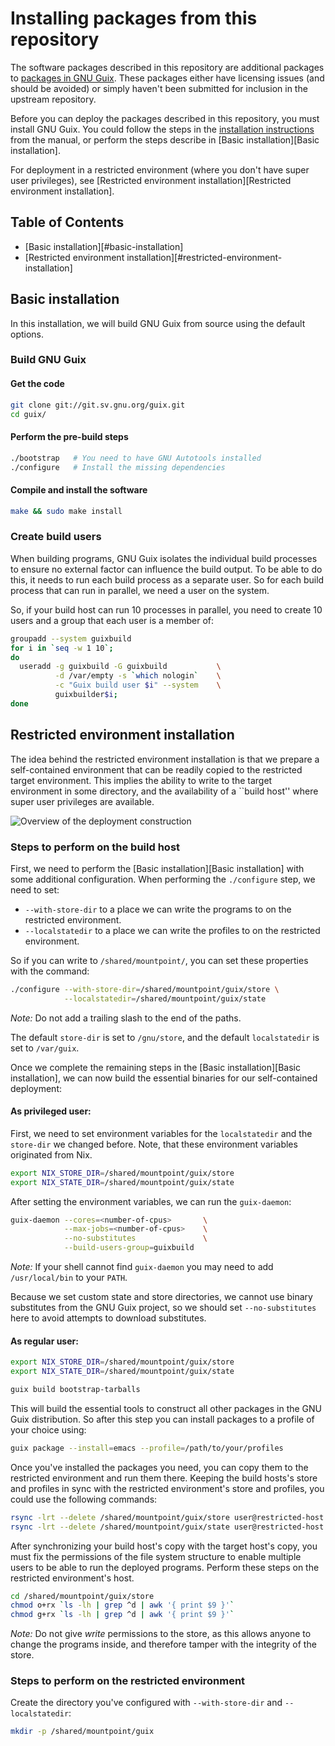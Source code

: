 Installing packages from this repository
========================================

The software packages described in this repository are additional packages to
[packages in GNU Guix](https://www.gnu.org/software/guix/packages/).  These
packages either have licensing issues (and should be avoided) or simply haven't
been submitted for inclusion in the upstream repository.

Before you can deploy the packages described in this repository, you must
install GNU Guix.  You could follow the steps in the [installation instructions](https://www.gnu.org/software/guix/manual/guix.html#Installation)
from the manual, or perform the steps describe in [Basic installation][Basic installation].

For deployment in a restricted environment (where you don't have super user privileges),
see [Restricted environment installation][Restricted environment installation].

Table of Contents
-----------------

* [Basic installation][#basic-installation]
* [Restricted environment installation][#restricted-environment-installation]

Basic installation
------------------

In this installation, we will build GNU Guix from source using the default
options.

### Build GNU Guix
#### Get the code

```bash
git clone git://git.sv.gnu.org/guix.git
cd guix/
```

#### Perform the pre-build steps

```bash
./bootstrap   # You need to have GNU Autotools installed
./configure   # Install the missing dependencies
```

#### Compile and install the software

```bash
make && sudo make install
```

### Create build users

When building programs, GNU Guix isolates the individual build processes to
ensure no external factor can influence the build output.  To be able to do
this, it needs to run each build process as a separate user.  So for each
build process that can run in parallel, we need a user on the system.

So, if your build host can run 10 processes in parallel, you need to create
10 users and a group that each user is a member of:

```bash
groupadd --system guixbuild
for i in `seq -w 1 10`;
do
  useradd -g guixbuild -G guixbuild           \
          -d /var/empty -s `which nologin`    \
          -c "Guix build user $i" --system    \
          guixbuilder$i;
done
```

Restricted environment installation
-----------------------------------

The idea behind the restricted environment installation is that we prepare a
self-contained environment that can be readily copied to the restricted target
environment.  This implies the ability to write to the target environment in
some directory, and the availability of a ``build host'' where super user
privileges are available.

![Overview of the deployment construction](https://github.com/CuppenResearch/guix-additions/blob/master/doc/figures/restricted-deployment.png)

### Steps to perform on the build host

First, we need to perform the [Basic installation][Basic installation] with some
additional configuration.  When performing the `./configure` step, we need to
set:
* `--with-store-dir` to a place we can write the programs to on the restricted environment.
* `--localstatedir` to a place we can write the profiles to on the restricted environment.

So if you can write to `/shared/mountpoint/`, you can set these properties with
the command:
```bash
./configure --with-store-dir=/shared/mountpoint/guix/store \
            --localstatedir=/shared/mountpoint/guix/state
```

*Note:* Do not add a trailing slash to the end of the paths.

The default `store-dir` is set to `/gnu/store`, and the default `localstatedir`
is set to `/var/guix`.

Once we complete the remaining steps in the [Basic installation][Basic installation],
we can now build the essential binaries for our self-contained deployment:

#### As privileged user:

First, we need to set environment variables for the `localstatedir` and the
`store-dir` we changed before.  Note, that these environment variables
originated from Nix.

```bash
export NIX_STORE_DIR=/shared/mountpoint/guix/store
export NIX_STATE_DIR=/shared/mountpoint/guix/state
```

After setting the environment variables, we can run the `guix-daemon`:

```bash
guix-daemon --cores=<number-of-cpus>       \
            --max-jobs=<number-of-cpus>    \
            --no-substitutes               \
            --build-users-group=guixbuild
```

*Note:*  If your shell cannot find `guix-daemon` you may need to add
`/usr/local/bin` to your `PATH`.

Because we set custom state and store directories, we cannot use binary
substitutes from the GNU Guix project, so we should set `--no-substitutes`
here to avoid attempts to download substitutes.

#### As regular user:
```bash
export NIX_STORE_DIR=/shared/mountpoint/guix/store
export NIX_STATE_DIR=/shared/mountpoint/guix/state

guix build bootstrap-tarballs
```

This will build the essential tools to construct all other packages in the
GNU Guix distribution.  So after this step you can install packages to a
profile of your choice using:

```bash
guix package --install=emacs --profile=/path/to/your/profiles
```

Once you've installed the packages you need, you can copy them to the
restricted environment and run them there.  Keeping the build hosts's store
and profiles in sync with the restricted environment's store and profiles, you
could use the following commands:

```bash
rsync -lrt --delete /shared/mountpoint/guix/store user@restricted-host:/shared/mountpoint
rsync -lrt --delete /shared/mountpoint/guix/state user@restricted-host:/shared/mountpoint
```

After synchronizing your build host's copy with the target host's copy,
you must fix the permissions of the file system structure to enable
multiple users to be able to run the deployed programs.  Perform these 
steps on the restricted environment's host.

```bash
cd /shared/mountpoint/guix/store
chmod o+rx `ls -lh | grep ^d | awk '{ print $9 }'`
chmod g+rx `ls -lh | grep ^d | awk '{ print $9 }'`
```

*Note:* Do not give _write_ permissions to the store, as this allows anyone
to change the programs inside, and therefore tamper with the integrity of
the store.

### Steps to perform on the restricted environment

Create the directory you've configured with `--with-store-dir` and
`--localstatedir`:

```bash
mkdir -p /shared/mountpoint/guix
```

